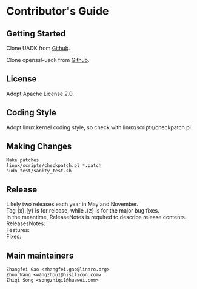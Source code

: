 
# Contributor's Guide

## Getting Started

Clone UADK from [Github](https://github.com/Linaro/uadk).

Clone openssl-uadk from [Github](https://github.com/Linaro/openssl-uadk).

## License

Adopt Apache License 2.0.

## Coding Style

Adopt linux kernel coding style, so check with linux/scripts/checkpatch.pl

## Making Changes

```
Make patches
linux/scripts/checkpatch.pl *.patch
sudo test/sanity_test.sh
```

## Release
Likely two releases each year in May and November.\
Tag {x}.{y} is for release, while .{z} is for the major bug fixes.\
In the meantime, ReleaseNotes is required to describe release contents.\
ReleasesNotes:\
Features:\
Fixes:

## Main maintainers

```
Zhangfei Gao <zhangfei.gao@linaro.org>
Zhou Wang <wangzhou1@hisilicon.com>
Zhiqi Song <songzhiqi1@huawei.com>
```
